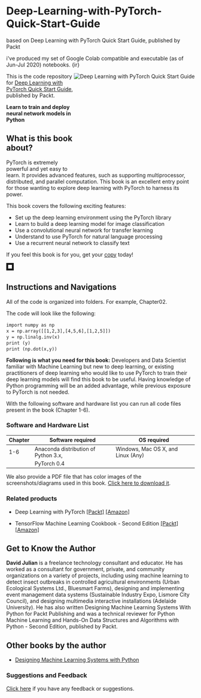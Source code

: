 # Deep-Learning-with-PyTorch-Quick-Start-Guide
based on Deep Learning with PyTorch Quick Start Guide, published by Packt

i've produced my set of Google Colab compatible and executable (as of Jun-Jul 2020)
notebooks. {ir}

<a href="https://www.packtpub.com/big-data-and-business-intelligence/deep-learning-pytorch-quick-start-guide?utm_source=github&utm_medium=repository&utm_campaign=9781789534092"><img src="https://www.packtpub.com/sites/default/files/9781789534092%20-%20Copy_0.png" alt="Deep Learning with PyTorch Quick Start Guide" height="256px" align="right"></a>

This is the code repository for [Deep Learning with PyTorch Quick Start Guide](https://www.packtpub.com/big-data-and-business-intelligence/deep-learning-pytorch-quick-start-guide?utm_source=github&utm_medium=repository&utm_campaign=9781789534092), published by Packt.

**Learn to train and deploy neural network models in Python**

## What is this book about?
PyTorch is extremely powerful and yet easy to learn. It provides advanced features, such as supporting multiprocessor, distributed, and parallel computation. This book is an excellent entry point for those wanting to explore deep learning with PyTorch to harness its power.

This book covers the following exciting features:
* Set up the deep learning environment using the PyTorch library
* Learn to build a deep learning model for image classification
* Use a convolutional neural network for transfer learning
* Understand to use PyTorch for natural language processing
* Use a recurrent neural network to classify text

If you feel this book is for you, get your [copy](https://www.amazon.com/dp/1789534097) today!

<a href="https://www.packtpub.com/?utm_source=github&utm_medium=banner&utm_campaign=GitHubBanner"><img src="https://raw.githubusercontent.com/PacktPublishing/GitHub/master/GitHub.png" 
alt="https://www.packtpub.com/" border="5" /></a>


## Instructions and Navigations
All of the code is organized into folders. For example, Chapter02.

The code will look like the following:
```
import numpy as np
x = np.array([[1,2,3],[4,5,6],[1,2,5]])
y = np.linalg.inv(x)
print (y)
print (np.dot(x,y))
```

**Following is what you need for this book:**
Developers and Data Scientist familiar with Machine Learning but new to deep learning, or existing practitioners of deep learning who would like to use PyTorch to train their deep learning models will find this book to be useful. Having knowledge of Python programming will be an added advantage, while previous exposure to PyTorch is not needed.

With the following software and hardware list you can run all code files present in the book (Chapter 1-6).

### Software and Hardware List

| Chapter  | Software required                      | OS required                        |
| -------- | ---------------------------------------| -----------------------------------|
| 1-6      | Anaconda distribution of Python 3.x,   | Windows, Mac OS X, and Linux (Any) |
|          | PyTorch 0.4                            |                                    |


We also provide a PDF file that has color images of the screenshots/diagrams used in this book. [Click here to download it](https://www.packtpub.com/sites/default/files/downloads/9781789534092_ColorImages.pdf).


### Related products
* Deep Learning with PyTorch [[Packt]](https://www.packtpub.com/big-data-and-business-intelligence/deep-learning-pytorch?utm_source=github&utm_medium=repository&utm_campaign=9781788624336) [[Amazon]](https://www.amazon.com/dp/1788624335)

* TensorFlow Machine Learning Cookbook - Second Edition [[Packt]](https://www.packtpub.com/big-data-and-business-intelligence/tensorflow-machine-learning-cookbook-second-edition?utm_source=github&utm_medium=repository&utm_campaign=9781789131680) [[Amazon]](https://www.amazon.com/dp/B07FSGLP2V)

## Get to Know the Author
**David Julian**
is a freelance technology consultant and educator. He has worked as a consultant for government, private, and community organizations on a variety of projects, including using machine learning to detect insect outbreaks in controlled agricultural environments (Urban Ecological Systems Ltd., Bluesmart Farms), designing and implementing event management data systems (Sustainable Industry Expo, Lismore City Council), and designing multimedia interactive installations (Adelaide University). He has also written Designing Machine Learning Systems With Python for Packt Publishing and was a technical reviewer for Python Machine Learning and Hands-On Data Structures and Algorithms with Python - Second Edition, published by Packt.


## Other books by the author
* [Designing Machine Learning Systems with Python](https://www.packtpub.com/big-data-and-business-intelligence/designing-machine-learning-systems-python?utm_source=github&utm_medium=repository&utm_campaign=9781785882951)

### Suggestions and Feedback
[Click here](https://docs.google.com/forms/d/e/1FAIpQLSdy7dATC6QmEL81FIUuymZ0Wy9vH1jHkvpY57OiMeKGqib_Ow/viewform) if you have any feedback or suggestions.

